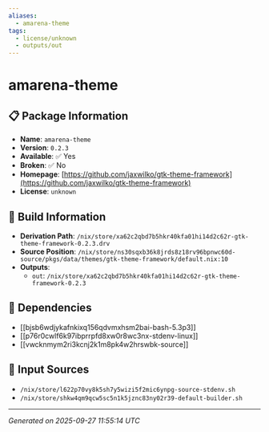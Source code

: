 ```yaml
---
aliases:
  - amarena-theme
tags:
  - license/unknown
  - outputs/out
---
```


# amarena-theme

## 📋 Package Information

- **Name**: `amarena-theme`
- **Version**: `0.2.3`
- **Available**: ✅ Yes
- **Broken**: ✅ No
- **Homepage**: [https://github.com/jaxwilko/gtk-theme-framework](https://github.com/jaxwilko/gtk-theme-framework)
- **License**: `unknown`

## 🔧 Build Information

- **Derivation Path**: `/nix/store/xa62c2qbd7b5hkr40kfa01hi14d2c62r-gtk-theme-framework-0.2.3.drv`
- **Source Position**: `/nix/store/ns30sqxb36k8jrds8z18rv96bpnwc60d-source/pkgs/data/themes/gtk-theme-framework/default.nix:10`
- **Outputs**:
  - `out`:  `/nix/store/xa62c2qbd7b5hkr40kfa01hi14d2c62r-gtk-theme-framework-0.2.3`

## 🔗 Dependencies

- [[bjsb6wdjykafnkixq156qdvmxhsm2bai-bash-5.3p3]]
- [[p76r0cwlf6k97ibprrpfd8xw0r8wc3nx-stdenv-linux]]
- [[vwcknmym2ri3kcnj2k1m8pk4w2hrswbk-source]]

## 📁 Input Sources

- `/nix/store/l622p70vy8k5sh7y5wizi5f2mic6ynpg-source-stdenv.sh`
- `/nix/store/shkw4qm9qcw5sc5n1k5jznc83ny02r39-default-builder.sh`

---
*Generated on 2025-09-27 11:55:14 UTC*
